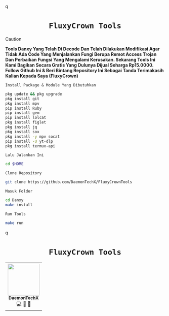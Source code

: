 q<h1 align="center"><code>FluxyCrown Tools</code></h1>

> [!CAUTION] 
> **Tools Danxy Yang Telah Di Decode Dan Telah Dilakukan Modifikasi Agar Tidak Ada Code Yang Menjalankan Fungi Berupa Remot Access Trojan Dan Perbaikan Fungsi Yang Mengalami Kerusakan. Sekarang Tools Ini Kami Bagikan Secara Gratis Yang Dulunya Dijual Seharga Rp15.0000. Follow Github Ini & Beri Bintang Repository Ini Sebagai Tanda Terimakasih Kalian Kepada Saya (FluxyCrown)**

`Install Package & Module Yang Dibutuhkan`
```bash
pkg update && pkg upgrade
pkg install git
pkg install mpv
pip install Ruby
pip install gem
pip install lolcat
pkg install figlet
pkg install jq
pkg install sox
pkg install -y mpv socat
pip install -U yt-dlp
pkg install termux-api
```

`Lalu Jalankan Ini`
```bash
cd $HOME
```

`Clone Repository`
```bash
git clone https://github.com/DaemonTechX/FluxyCrownTools
```

`Masuk Folder`
```bash
cd Danxy
make install
```

`Run Tools`
```bash
make run
```

q<h1 align="center"><code>FluxyCrown Tools</code></h1>


<!-- ALL-CONTRIBUTORS-LIST:START - Do not remove or modify this section -->
<table>
  <tr>
    <td align="center"><a href="https://github.com/DaemonTechX"><img src="https://avatars.githubusercontent.com/u/86620608?v=4" width="100px;" alt=""/><br /><sub><b>DaemonTechX</b </sub></a><br />💻 📢 🎨</td>
  </tr>
</table>
<!-- ALL-CONTRIBUTORS-LIST:END -->
